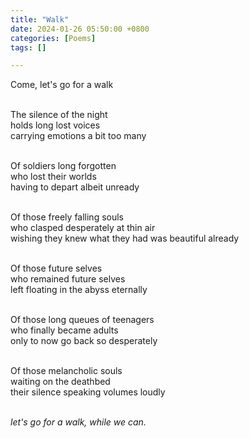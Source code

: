 ```yaml
---
title: "Walk"
date: 2024-01-26 05:50:00 +0800
categories: [Poems]
tags: []

---
```


Come, let's go for a walk <br><br>

The silence of the night <br>
holds long lost voices <br>
carrying emotions a bit too many <br><br>

Of soldiers long forgotten <br>
who lost their worlds <br>
having to depart albeit unready <br><br>

Of those freely falling souls <br>
who clasped desperately at thin air <br>
wishing they knew what they had was beautiful already <br><br>

Of those future selves <br>
who remained future selves <br>
left floating in the abyss eternally <br><br>

Of those long queues of teenagers <br>
who finally became adults <br>
only to now go back so desperately <br><br>

Of those melancholic souls <br>
waiting on the deathbed <br>
their silence speaking volumes loudly <br><br>

<i> let's go for a walk, while we can. </i>
